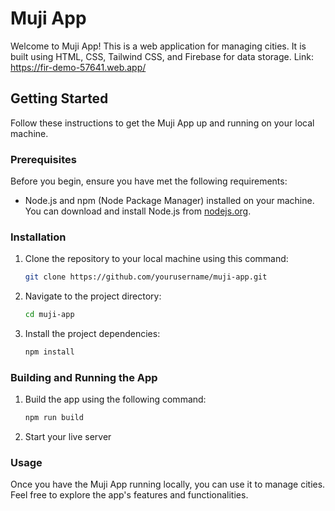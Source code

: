 # Muji App

Welcome to Muji App! This is a web application for managing cities. It is built using HTML, CSS, Tailwind CSS, and Firebase for data storage.
Link: https://fir-demo-57641.web.app/

## Getting Started

Follow these instructions to get the Muji App up and running on your local machine.

### Prerequisites

Before you begin, ensure you have met the following requirements:

- Node.js and npm (Node Package Manager) installed on your machine. You can download and install Node.js from [nodejs.org](https://nodejs.org/).

### Installation

1. Clone the repository to your local machine using this command:

   ```bash
   git clone https://github.com/yourusername/muji-app.git
2. Navigate to the project directory:
   ```bash
   cd muji-app
3. Install the project dependencies:
    ```bash
   npm install
### Building and Running the App
1. Build the app using the following command:
     ```bash
   npm run build
2. Start your live server

### Usage
Once you have the Muji App running locally, you can use it to manage cities. Feel free to explore the app's features and functionalities.
